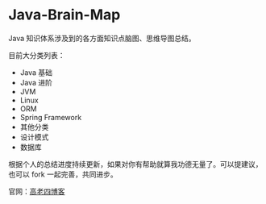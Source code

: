 # Java-Brain-Map
Java 知识体系涉及到的各方面知识点脑图、思维导图总结。

目前大分类列表：

- Java 基础
- Java 进阶
- JVM
- Linux
- ORM
- Spring Framework
- 其他分类
- 设计模式
- 数据库

根据个人的总结进度持续更新，如果对你有帮助就算我功德无量了。可以提建议，也可以 fork 一起完善，共同进步。

官网：<a href="http://www.glorze.com/" target="_blank">高老四博客</a>
